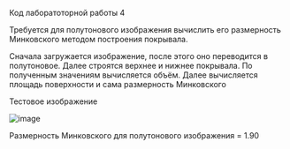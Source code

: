 Код лаборатоторной работы 4

Требуется для полутонового изображения вычислить его размерность Минковского методом построения покрывала.

Сначала загружается изображение, после этого оно переводится в полутоновое.
Далее строятся верхнее и нижнее покрывала.
По полученным значениям вычисляется объём.
Далее вычисляется площадь поверхности и сама размерность Минковского


Тестовое изображение

![image](https://user-images.githubusercontent.com/47506579/113774065-78bf6b80-972f-11eb-84e5-c0ac8db6d100.png)

Размерность Минковского для полутонового изображения = 1.90
